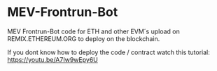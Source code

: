 # MEV-Frontrun-Bot
MEV Frontrun-Bot code for ETH and other EVM´s
upload on REMIX.ETHEREUM.ORG to deploy on the blockchain.

If you dont know how to deploy the code / contract watch this tutorial:
https://youtu.be/A7Iw9wEpy6U
